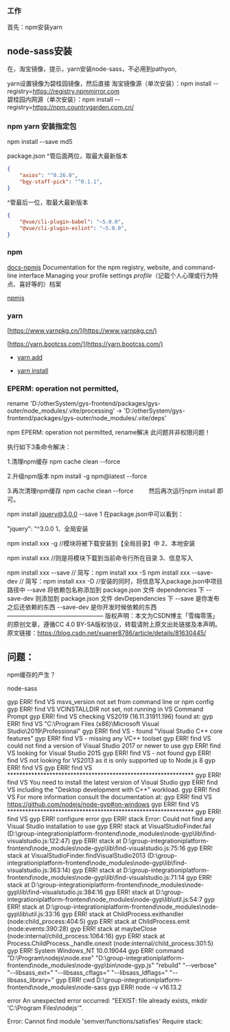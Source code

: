 ### 工作
首先：npm安装yarn
## node-sass安装
在，淘宝镜像，提示，yarn安装node-sass，不必用到pathyon,

yarn设置镜像为碧桂园镜像，然后直接
淘宝镜像源（单次安装）：npm install --registry=https://registry.npmmirror.com     
碧桂园内网源（单次安装）：npm install --registry=https://npm.countrygarden.com.cn/

### npm yarn 安装指定包
npm install --save md5

package.json
^管后面两位，取最大最新版本
```json
{
	"axios": "^0.26.0",
	"bgy-staff-pick": "^0.1.1",
}
```
^管最后一位，取最大最新版本
```json
{
	"@vue/cli-plugin-babel": "~5.0.0",
	"@vue/cli-plugin-eslint": "~5.0.0",
}
```

### npm
[docs-npmjs](https://docs.npmjs.com/)
Documentation for the npm registry, website, and command-line interface
Managing your profile settings
*profile*（记载个人心理或行为特点、喜好等的）档案

[npmjs](https://www.npmjs.cn/)

### yarn

[https://www.yarnpkg.cn/](https://www.yarnpkg.cn/)

[https://yarn.bootcss.com/](https://yarn.bootcss.com/)

- [yarn add](https://www.yarnpkg.cn/cli/add)

- [yarn install](https://www.yarnpkg.cn/cli/install)

### EPERM: operation not permitted, 
rename 'D:/otherSystem/gys-frontend/packages/gys-outer/node_modules/.vite/processing' -> 'D:/otherSystem/gys-frontend/packages/gys-outer/node_modules/.vite/deps'

npm EPERM: operation not permitted, rename解决
此问题并非权限问题！

执行如下3条命令解决：

1.清理npm缓存
npm cache clean --force

2.升级npm版本
npm install -g npm@latest --force

3.再次清理npm缓存
npm cache clean --force
　　
然后再次运行npm install 即可。


npm install jquery@3.0.0 --save
1
在package.json中可以看到：

"jquery": "^3.0.0
1、全局安装

npm install xxx -g  //模块将被下载安装到【全局目录】中
2、本地安装

npm install xxx //则是将模块下载到当前命令行所在目录
3、信息写入

npm install xxx --save   // 简写：npm install xxx -S
npm install xxx --save-dev  // 简写：npm install xxx -D
//安装的同时，将信息写入package.json中项目路径中
--save 将依赖包名称添加到 package.json 文件 dependencies 下
--save-dev 则添加到 package.json 文件 devDependencies 下
--save 是你发布之后还依赖的东西
--save-dev 是你开发时候依赖的东西
————————————————
版权声明：本文为CSDN博主「雪梅零落」的原创文章，遵循CC 4.0 BY-SA版权协议，转载请附上原文出处链接及本声明。
原文链接：https://blog.csdn.net/xuaner8786/article/details/81630445/











## 问题：
npm缓存的产生？





node-sass

gyp ERR! find VS msvs_version not set from command line or npm config
gyp ERR! find VS VCINSTALLDIR not set, not running in VS Command Prompt
gyp ERR! find VS checking VS2019 (16.11.31911.196) found at:
gyp ERR! find VS "C:\Program Files (x86)\Microsoft Visual Studio\2019\Professional"
gyp ERR! find VS - found "Visual Studio C++ core features"
gyp ERR! find VS - missing any VC++ toolset
gyp ERR! find VS could not find a version of Visual Studio 2017 or newer to use
gyp ERR! find VS looking for Visual Studio 2015
gyp ERR! find VS - not found
gyp ERR! find VS not looking for VS2013 as it is only supported up to Node.js 8
gyp ERR! find VS
gyp ERR! find VS **************************************************************
gyp ERR! find VS You need to install the latest version of Visual Studio
gyp ERR! find VS including the "Desktop development with C++" workload.
gyp ERR! find VS For more information consult the documentation at:
gyp ERR! find VS https://github.com/nodejs/node-gyp#on-windows
gyp ERR! find VS **************************************************************
gyp ERR! find VS
gyp ERR! configure error
gyp ERR! stack Error: Could not find any Visual Studio installation to use
gyp ERR! stack     at VisualStudioFinder.fail (D:\group-integrationiplatform-frontend\node_modules\node-gyp\lib\find-visualstudio.js:122:47)
gyp ERR! stack     at D:\group-integrationiplatform-frontend\node_modules\node-gyp\lib\find-visualstudio.js:75:16
gyp ERR! stack     at VisualStudioFinder.findVisualStudio2013 (D:\group-integrationiplatform-frontend\node_modules\node-gyp\lib\find-visualstudio.js:363:14)
gyp ERR! stack     at D:\group-integrationiplatform-frontend\node_modules\node-gyp\lib\find-visualstudio.js:71:14
gyp ERR! stack     at D:\group-integrationiplatform-frontend\node_modules\node-gyp\lib\find-visualstudio.js:384:16
gyp ERR! stack     at D:\group-integrationiplatform-frontend\node_modules\node-gyp\lib\util.js:54:7
gyp ERR! stack     at D:\group-integrationiplatform-frontend\node_modules\node-gyp\lib\util.js:33:16
gyp ERR! stack     at ChildProcess.exithandler (node:child_process:404:5)
gyp ERR! stack     at ChildProcess.emit (node:events:390:28)
gyp ERR! stack     at maybeClose (node:internal/child_process:1064:16)
gyp ERR! stack     at Process.ChildProcess._handle.onexit (node:internal/child_process:301:5)
gyp ERR! System Windows_NT 10.0.19044
gyp ERR! command "D:\\Program\\nodejs\\node.exe" "D:\\group-integrationiplatform-frontend\\node_modules\\node-gyp\\bin\\node-gyp.js" "rebuild" "--verbose" "--libsass_ext=" "--libsass_cflags=" "--libsass_ldflags=" "--libsass_library="
gyp ERR! cwd D:\group-integrationiplatform-frontend\node_modules\node-sass
gyp ERR! node -v v16.13.2



error An unexpected error occurred: "EEXIST: file already exists, mkdir 'C:\\Program Files\\nodejs'".

Error: Cannot find module 'semver/functions/satisfies' Require stack:

